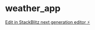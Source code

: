# weather_app

[Edit in StackBlitz next generation editor ⚡️](https://stackblitz.com/~/github.com/GuillermoTD/weather_app)